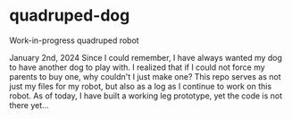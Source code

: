 # quadruped-dog
Work-in-progress quadruped robot

January 2nd, 2024
Since I could remember, I have always wanted my dog to have another dog to play with. I realized that if I could not force my parents to buy one, why couldn't I just make one? This repo serves as not just my files for my robot, but also as a log as I continue to work on this robot. As of today, I have built a working leg prototype, yet the code is not there yet...
